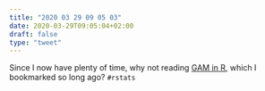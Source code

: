 ```yaml
---
title: "2020 03 29 09 05 03"
date: 2020-03-29T09:05:04+02:00
draft: false
type: "tweet"
---
```

Since I now have plenty of time, why not reading [GAM in R](https://noamross.github.io/gams-in-r-course/), which I bookmarked so long ago? `#rstats`
